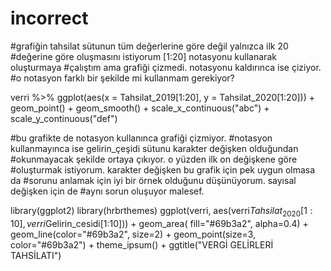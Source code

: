 # incorrect




#grafiğin tahsilat sütunun tüm değerlerine göre değil yalnızca ilk 20
#değerine göre oluşmasını istiyorum [1:20] notasyonu kullanarak oluşturmaya
#çalıştım ama grafiği çizmedi. notasyonu kaldırınca ise çiziyor.
#o notasyon farklı bir şekilde mi kullanmam gerekiyor?

verri %>%
  ggplot(aes(x = Tahsilat_2019[1:20], y = Tahsilat_2020[1:20])) +
  geom_point() +
  geom_smooth() +
  scale_x_continuous("abc") +
  scale_y_continuous("def")




#bu grafikte de notasyon kullanınca grafiği çizmiyor.
#notasyon kullanmayınca ise gelirin_çeşidi sütunu karakter değişken olduğundan
#okunmayacak şekilde ortaya çıkıyor. o yüzden ilk on değişkene göre 
#oluşturmak istiyorum. karakter değişken bu grafik için pek uygun olmasa da 
#sorunu anlamak için iyi bir örnek olduğunu düşünüyorum. sayısal değişken için de
#aynı sorun oluşuyor malesef.


library(ggplot2)
library(hrbrthemes)
ggplot(verri, aes(verri$Tahsilat_2020[1:10],verri$Gelirin_cesidi[1:10])) +
  geom_area( fill="#69b3a2", alpha=0.4) +
  geom_line(color="#69b3a2", size=2) +
  geom_point(size=3, color="#69b3a2") +
  theme_ipsum() +
  ggtitle("VERGİ GELİRLERİ TAHSİLATI")
  
  
  
  